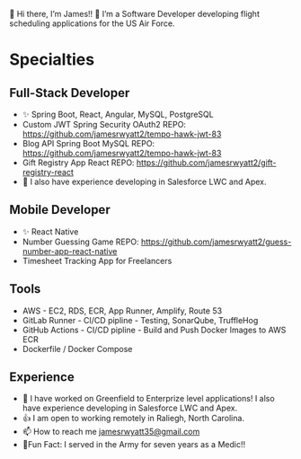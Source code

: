 👋 Hi there, I’m James!!
🌱 I’m a Software Developer developing flight scheduling applications for the US Air Force.
  
# Specialties 
## Full-Stack Developer 
- ✨ Spring Boot, React, Angular, MySQL, PostgreSQL
- Custom JWT Spring Security OAuth2 REPO: https://github.com/jamesrwyatt2/tempo-hawk-jwt-83
- Blog API Spring Boot MySQL REPO: https://github.com/jamesrwyatt2/tempo-hawk-jwt-83
- Gift Registry App React REPO: https://github.com/jamesrwyatt2/gift-registry-react
- 👀 I also have experience developing in Salesforce LWC and Apex.

## Mobile Developer
- ✨ React Native
- Number Guessing Game REPO: https://github.com/jamesrwyatt2/guess-number-app-react-native
- Timesheet Tracking App for Freelancers 

## Tools
- AWS - EC2, RDS, ECR, App Runner, Amplify, Route 53
- GitLab Runner - CI/CD pipline - Testing, SonarQube, TruffleHog 
- GitHub Actions - CI/CD pipline - Build and Push Docker Images to AWS ECR
- Dockerfile / Docker Compose

## Experience 
- 💞️ I have worked on Greenfield to Enterprize level applications! I also have experience developing in Salesforce LWC and Apex.  
- 👍 I am open to working remotely in Raliegh, North Carolina.
- 📫 How to reach me jamesrwyatt35@gmail.com
- 🌠Fun Fact: I served in the Army for seven years as a Medic!!

<!---
jamesrwyatt2/jamesrwyatt2 is a ✨ special ✨ repository because its `README.md` (this file) appears on your GitHub profile.
You can click the Preview link to take a look at your changes .
--->
